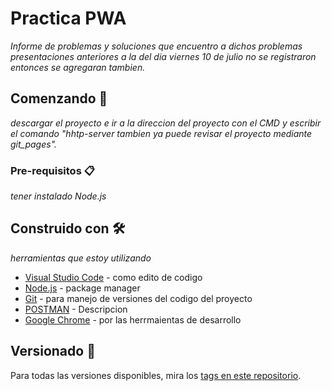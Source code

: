 # Practica PWA

_Informe de problemas y soluciones que encuentro a dichos problemas presentaciones anteriores 
a la del dia viernes 10 de julio no se registraron entonces se agregaran tambien._

## Comenzando 🚀

_descargar el proyecto e ir a la direccion del proyecto con el CMD y escribir el comando "hhtp-server tambien ya puede revisar el proyecto mediante git_pages"._

### Pre-requisitos 📋

_tener instalado Node.js_

## Construido con 🛠️

_herramientas que estoy utilizando_

* [Visual Studio Code](https://code.visualstudio.com/) - como edito de codigo
* [Node.js](https://nodejs.org/es/) - package manager
* [Git](https://git-scm.com/) - para manejo de versiones del codigo del proyecto
* [POSTMAN](https://www.postman.com/) - Descripcion
* [Google Chrome](https://www.google.com/intl/es-419/chrome/) - por las herrmaientas de desarrollo

## Versionado 📌

Para todas las versiones disponibles, mira los [tags en este repositorio](https://github.com/remrodri/practicaAwa).

